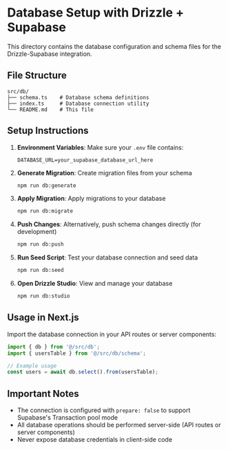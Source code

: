 # Database Setup with Drizzle + Supabase

This directory contains the database configuration and schema files for the Drizzle-Supabase integration.

## File Structure

```
src/db/
├── schema.ts    # Database schema definitions
├── index.ts     # Database connection utility
└── README.md    # This file
```

## Setup Instructions

1. **Environment Variables**: Make sure your `.env` file contains:
   ```
   DATABASE_URL=your_supabase_database_url_here
   ```

2. **Generate Migration**: Create migration files from your schema
   ```bash
   npm run db:generate
   ```

3. **Apply Migration**: Apply migrations to your database
   ```bash
   npm run db:migrate
   ```

4. **Push Changes**: Alternatively, push schema changes directly (for development)
   ```bash
   npm run db:push
   ```

5. **Run Seed Script**: Test your database connection and seed data
   ```bash
   npm run db:seed
   ```

6. **Open Drizzle Studio**: View and manage your database
   ```bash
   npm run db:studio
   ```

## Usage in Next.js

Import the database connection in your API routes or server components:

```typescript
import { db } from '@/src/db';
import { usersTable } from '@/src/db/schema';

// Example usage
const users = await db.select().from(usersTable);
```

## Important Notes

- The connection is configured with `prepare: false` to support Supabase's Transaction pool mode
- All database operations should be performed server-side (API routes or server components)
- Never expose database credentials in client-side code 